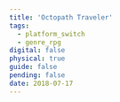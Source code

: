 ```yaml
---
title: 'Octopath Traveler'
tags:
  - platform_switch
  - genre_rpg
digital: false
physical: true
guide: false
pending: false
date: 2018-07-17
---
```

